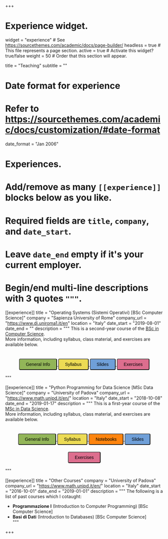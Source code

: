 +++
# Experience widget.
widget = "experience"  # See https://sourcethemes.com/academic/docs/page-builder/
headless = true  # This file represents a page section.
active = true  # Activate this widget? true/false
weight = 50  # Order that this section will appear.

title = "Teaching"
subtitle = ""

# Date format for experience
#   Refer to https://sourcethemes.com/academic/docs/customization/#date-format
date_format = "Jan 2006"

# Experiences.
#   Add/remove as many `[[experience]]` blocks below as you like.
#   Required fields are `title`, `company`, and `date_start`.
#   Leave `date_end` empty if it's your current employer.
#   Begin/end multi-line descriptions with 3 quotes `"""`.
[[experience]]
  title = "Operating Systems (Sistemi Operativi) [BSc Computer Science]"
  company = "Sapienza University of Rome"
  company_url = "https://www.di.uniroma1.it/en"
  location = "Italy"
  date_start = "2019-08-01"
  date_end = ""
  description = """
  This is a second-year course of the [BSc in Computer Science](https://www.studiareinformatica.uniroma1.it/laurea).<br/>
  More information, including syllabus, class material, and exercises are available below.<br/>
  <br/>
  <div style="text-align: center">
  <a href="https://github.com/gtolomei/operating-systems#General-Description" target="_blank">
  <button style="background-color:#92B558;margin-top:6px;margin-bottom:16px;border-radius:4px;font-size:1em;padding:8px 20px;    font-family: "GibsonSemibold", "Helvetica Neue", Helvetica, Arial, sans-serif;float:none !important;text-shadow:0 1px 1px rgba(0, 0, 0, 0.2)">
  General Info
  </button>
  </a>
  <a href="https://github.com/gtolomei/operating-systems#Course-Syllabus" target="_blank">
  <button style="background-color:#ecdb54;margin-top:6px;margin-bottom:16px;border-radius:4px;font-size:1em;padding:8px 20px;    font-family: "GibsonSemibold", "Helvetica Neue", Helvetica, Arial, sans-serif;float:none !important;text-shadow:0 1px 1px rgba(0, 0, 0, 0.2)">
  Syllabus
  </button>
  </a>
  <a href="https://github.com/gtolomei/operating-systems/tree/master/lectures/slides" target="_blank">
  <button style="background-color:#6f9fd8;margin-top:6px;margin-bottom:16px;border-radius:4px;font-size:1em;padding:8px 20px;    font-family: "GibsonSemibold", "Helvetica Neue", Helvetica, Arial, sans-serif;float:none !important;text-shadow:0 1px 1px rgba(0, 0, 0, 0.2)">
  Slides
  </button>
  </a>
  <a href="https://github.com/gtolomei/operating-systems/tree/master/exams" target="_blank">
  <button style="background-color:#dd6e8e;margin-top:6px;margin-bottom:16px;border-radius:4px;font-size:1em;padding:8px 20px;    font-family: "GibsonSemibold", "Helvetica Neue", Helvetica, Arial, sans-serif;float:none !important;text-shadow:0 1px 1px rgba(0, 0, 0, 0.2)">
  Exercises
  </button>
  </a>
</div>
  """

[[experience]]
  title = "Python Programming for Data Science [MSc Data Science]"
  company = "University of Padova"
  company_url = "https://www.math.unipd.it/en/"
  location = "Italy"
  date_start = "2018-10-08"
  date_end = "2019-01-17"
  description = """
  This is a first-year course of the [MSc in Data Science](https://datascience.math.unipd.it/).<br/>
  More information, including syllabus, class material, and exercises are available below.<br/>
  <br/>
  <div style="text-align: center">
  <a href="https://github.com/gtolomei/python-for-datascience#General-Description" target="_blank">
  <button style="background-color:#92B558;margin-top:6px;margin-bottom:16px;border-radius:4px;font-size:1em;padding:8px 20px;    font-family: "GibsonSemibold", "Helvetica Neue", Helvetica, Arial, sans-serif;float:none !important;text-shadow:0 1px 1px rgba(0, 0, 0, 0.2)">
  General Info
  </button>
  </a>
  <a href="https://github.com/gtolomei/python-for-datascience#Course-Syllabus" target="_blank">
  <button style="background-color:#ecdb54;margin-top:6px;margin-bottom:16px;border-radius:4px;font-size:1em;padding:8px 20px;    font-family: "GibsonSemibold", "Helvetica Neue", Helvetica, Arial, sans-serif;float:none !important;text-shadow:0 1px 1px rgba(0, 0, 0, 0.2)">
  Syllabus
  </button>
  </a>
  <a href="https://github.com/gtolomei/python-for-datascience/tree/master/lectures/notebooks" target="_blank">
  <button style="background-color:#fe840e;margin-top:6px;margin-bottom:16px;border-radius:4px;font-size:1em;padding:8px 20px;    font-family: "GibsonSemibold", "Helvetica Neue", Helvetica, Arial, sans-serif;float:none !important;text-shadow:0 1px 1px rgba(0, 0, 0, 0.2)">
  Notebooks
  </button>
  </a>
  <a href="https://github.com/gtolomei/python-for-datascience/tree/master/lectures/slides" target="_blank">
  <button style="background-color:#6f9fd8;margin-top:6px;margin-bottom:16px;border-radius:4px;font-size:1em;padding:8px 20px;    font-family: "GibsonSemibold", "Helvetica Neue", Helvetica, Arial, sans-serif;float:none !important;text-shadow:0 1px 1px rgba(0, 0, 0, 0.2)">
  Slides
  </button>
  </a>
  <a href="https://github.com/gtolomei/python-for-datascience/tree/master/exams" target="_blank">
  <button style="background-color:#dd6e8e;margin-top:6px;margin-bottom:16px;border-radius:4px;font-size:1em;padding:8px 20px;    font-family: "GibsonSemibold", "Helvetica Neue", Helvetica, Arial, sans-serif;float:none !important;text-shadow:0 1px 1px rgba(0, 0, 0, 0.2)">
  Exercises
  </button>
  </a>
</div>
  """
  
 [[experience]]
  title = "Other Courses"
  company = "University of Padova"
  company_url = "https://www.math.unipd.it/en/"
  location = "Italy"
  date_start = "2016-10-01"
  date_end = "2019-01-01"
  description = """
  The following is a list of past courses which I cotaught:
  
  - **Programmazione I** (Introduction to Computer Programming) [BSc Computer Science]</li>
  - **Basi di Dati** (Introduction to Databases) [BSc Computer Science]</li>
  """

+++
